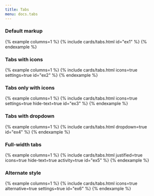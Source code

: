 ```yaml
---
title: Tabs
menu: docs.tabs
---
```


### Default markup

{% example columns=1 %}
{% include cards/tabs.html id="ex1" %}
{% endexample %}

### Tabs with icons

{% example columns=1 %}
{% include cards/tabs.html icons=true settings=true id="ex2" %}
{% endexample %}

### Tabs only with icons

{% example columns=1 %}
{% include cards/tabs.html icons=true settings=true hide-text=true id="ex3" %}
{% endexample %}

### Tabs with dropdown

{% example columns=1 %}
{% include cards/tabs.html dropdown=true id="ex4" %}
{% endexample %}

### Full-width tabs

{% example columns=1 %}
{% include cards/tabs.html justified=true icons=true hide-text=true activity=true id="ex5" %}
{% endexample %}

### Alternate style

{% example columns=1 %}
{% include cards/tabs.html icons=true alternative=true settings=true id="ex6" %}
{% endexample %}
